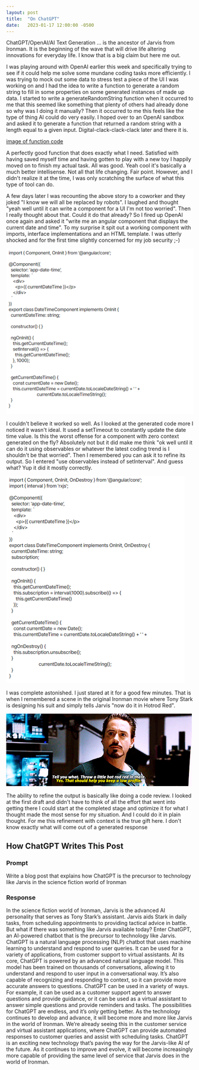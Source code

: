 ```yaml
---
layout: post
title:  "On ChatGPT"
date:   2023-01-17 12:00:00 -0500
---
```


ChatGPT/OpenAI/AI Text Generation ... is the ancestor of Jarvis from Ironman. It is the beginning of the wave that will drive life altering innovations for everyday life. I know that is a big claim but here me out. 

I was playing around with OpenAI earlier this week and specifically trying to see if it could help me solve some mundane coding tasks more efficiently. I was trying to mock out some data to stress test a piece of the UI I was working on and I had the idea to write a function to generate a random string to fill in some properties on some generated instances of made up data. I started to write a generateRandomString function when it occurred to me that this seemed like something that plenty of others had already done so why was I doing it manually? Then it occurred to me this feels like the type of thing AI could do very easily. I hoped over to an OpenAI sandbox and asked it to generate a function that returned a random string with a length equal to a given input. Digital-clack-clack-clack later and there it is. 

[image of function code](/assets/openai-first-code.png)

A perfectly good function that does exactly what I need. Satisfied with having saved myself time and having gotten to play with a new toy I happily moved on to finish my actual task. All was good. Yeah cool it's basically a much better intellisense. Not all that life changing. Fair point. However, and I didn't realize it at the time, I was only scratching the surface of what this type of tool can do.

A few days later I was recounting the above story to a coworker and they joked "I know we will all be replaced by robots". I laughed and thought "yeah well until it can write a component for a UI I'm not too worried". Then I really thought about that. Could it do that already? So I fired up OpenAI once again and asked it "write me an angular component that displays the current date and time". To my surprise it spit out a working component with imports, interface implementations and an HTML template. I was utterly shocked and for the first time slightly concerned for my job security ;-) 

![original component code](/assets/openai-first-component.png)

I couldn't believe it worked so well. As I looked at the generated code more I noticed it wasn't ideal. It used a setTimeout to constantly update the date time value. Is this the worst offense for a component with zero context generated on the fly? Absolutely not but it did make me think "ok well until it can do it using observables or whatever the latest coding trend is I shouldn't be that worried". Then I remembered you can ask it to refine its output. So I entered "use observables instead of setInterval". And guess what? Yup it did it mostly correctly. 

![observables generated code](/assets/openai-refined-component.png)

I was complete astonished. I just stared at it for a good few minutes. That is when I remembered a scene in the original Ironman movie where Tony Stark is designing his suit and simply tells Jarvis "now do it in Hotrod Red". 

![tony stark and jarvis](/assets/hot-rod-red.gif)

The ability to refine the output is basically like doing a code review. I looked at the first draft and didn't have to think of all the effort that went into getting there I could start at the completed stage and optimize it for what I thought made the most sense for my situation. And I could do it in plain thought. For me this refinement with context is the true gift here. I don't know exactly what will come out of a generated response     

## How ChatGPT Writes This Post

### Prompt

Write a blog post that explains how ChatGPT is the precursor to technology like Jarvis in the science fiction world of Ironman

### Response

In the science fiction world of Ironman, Jarvis is the advanced AI personality that serves as Tony Stark’s assistant. Jarvis aids Stark in daily tasks, from scheduling appointments to providing tactical advice in battle. But what if there was something like Jarvis available today?
Enter ChatGPT, an AI-powered chatbot that is the precursor to technology like Jarvis. ChatGPT is a natural language processing (NLP) chatbot that uses machine learning to understand and respond to user queries. It can be used for a variety of applications, from customer support to virtual assistants.
At its core, ChatGPT is powered by an advanced natural language model. This model has been trained on thousands of conversations, allowing it to understand and respond to user input in a conversational way. It’s also capable of recognizing and responding to context, so it can provide more accurate answers to questions.
ChatGPT can be used in a variety of ways. For example, it can be used as a customer support agent to answer questions and provide guidance, or it can be used as a virtual assistant to answer simple questions and provide reminders and tasks.
The possibilities for ChatGPT are endless, and it’s only getting better. As the technology continues to develop and advance, it will become more and more like Jarvis in the world of Ironman. We’re already seeing this in the customer service and virtual assistant applications, where ChatGPT can provide automated responses to customer queries and assist with scheduling tasks.
ChatGPT is an exciting new technology that’s paving the way for the Jarvis-like AI of the future. As it continues to improve and evolve, it will become increasingly more capable of providing the same level of service that Jarvis does in the world of Ironman.
